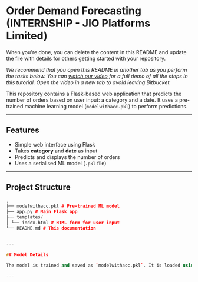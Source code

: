 # Order Demand Forecasting (INTERNSHIP - JIO Platforms Limited)

When you're done, you can delete the content in this README and update the file with details for others getting started with your repository.

*We recommend that you open this README in another tab as you perform the tasks below. You can [watch our video](https://youtu.be/0ocf7u76WSo) for a full demo of all the steps in this tutorial. Open the video in a new tab to avoid leaving Bitbucket.*


This repository contains a Flask-based web application that predicts the number of orders based on user input: a category and a date. It uses a pre-trained machine learning model (`modelwithacc.pkl`) to perform predictions.

---

## Features

- Simple web interface using Flask
- Takes **category** and **date** as input
- Predicts and displays the number of orders
- Uses a serialised ML model (`.pkl` file)

---

## Project Structure
```cpp
.
├── modelwithacc.pkl # Pre-trained ML model
├── app.py # Main Flask app
├── templates/
│ └── index.html # HTML form for user input
└── README.md # This documentation


---

## Model Details

The model is trained and saved as `modelwithacc.pkl`. It is loaded using Python’s `pickle` module and used to generate predictions based on category and date inputs.

---
